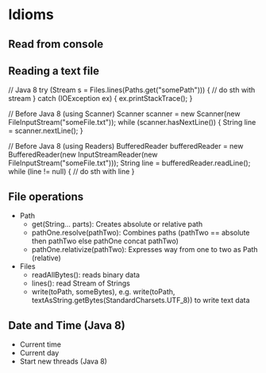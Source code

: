 # Idioms

## Read from console

## Reading a text file

// Java 8
try (Stream<String> s = Files.lines(Paths.get("somePath"))) {
	// do sth with stream
} catch (IOException ex) {
	ex.printStackTrace();
}

// Before Java 8 (using Scanner)
Scanner scanner = new Scanner(new FileInputStream("someFile.txt"));
while (scanner.hasNextLine()) {
	String line = scanner.nextLine();
}

// Before Java 8 (using Readers)
BufferedReader bufferedReader = new BufferedReader(new InputStreamReader(new FileInputStream("someFile.txt")));
String line = bufferedReader.readLine();
while (line != null) {
	// do sth with line
}

## File operations
- Path
  * get(String... parts): Creates absolute or relative path
  * pathOne.resolve(pathTwo): Combines paths (pathTwo == absolute then pathTwo else pathOne concat pathTwo)
  * pathOne.relativize(pathTwo): Expresses way from one to two as Path (relative)
- Files
  * readAllBytes(): reads binary data
  * lines(): read Stream of Strings
  *  write(toPath, someBytes), e.g. write(toPath, textAsString.getBytes(StandardCharsets.UTF_8)) to write text data

## Date and Time (Java 8)
- Current time
- Current day
- Start new threads (Java 8)
